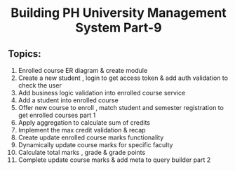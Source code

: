 <h1 align='center'>Building PH University Management System Part-9</h1>

## Topics:

1.  Enrolled course ER diagram & create module
2.  Create a new student , login to get access token & add auth validation to check the user
3.  Add business logic validation into enrolled course service
4.  Add a student into enrolled course
5.  Offer new course to enroll , match student and semester registration to get enrolled courses part 1
6.  Apply aggregation to calculate sum of credits
7.  Implement the max credit validation & recap
8.  Create update enrolled course marks functionality
9.  Dynamically update course marks for specific faculty
10. Calculate total marks , grade & grade points
11. Complete update course marks & add meta to query builder part 2
